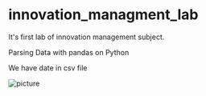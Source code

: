 # innovation_managment_lab

It's first lab of innovation management subject.

Parsing Data with pandas on Python


We have date in csv file

![picture](https://pp.userapi.com/c841333/v841333494/52a5/oxnTLGDdH-k.jpg)


